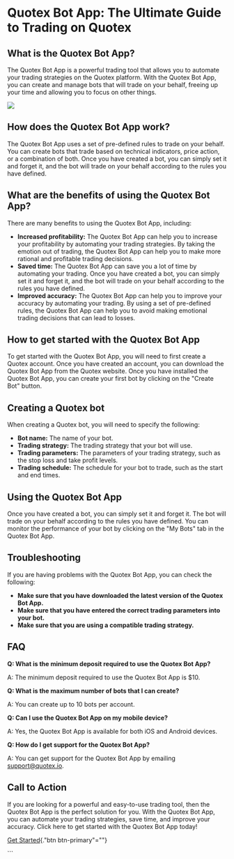 # Quotex Bot App: The Ultimate Guide to Trading on Quotex

## What is the Quotex Bot App?

The Quotex Bot App is a powerful trading tool that allows you to
automate your trading strategies on the Quotex platform. With the Quotex
Bot App, you can create and manage bots that will trade on your behalf,
freeing up your time and allowing you to focus on other things.

[![](https://static.quotex.io/files/4_en/300_250.jpg)](https://traff.sbs/brokerqxlid)

## How does the Quotex Bot App work?

The Quotex Bot App uses a set of pre-defined rules to trade on your
behalf. You can create bots that trade based on technical indicators,
price action, or a combination of both. Once you have created a bot, you
can simply set it and forget it, and the bot will trade on your behalf
according to the rules you have defined.

## What are the benefits of using the Quotex Bot App?

There are many benefits to using the Quotex Bot App, including:

-   **Increased profitability:** The Quotex Bot App can help you to
    increase your profitability by automating your trading strategies.
    By taking the emotion out of trading, the Quotex Bot App can help
    you to make more rational and profitable trading decisions.
-   **Saved time:** The Quotex Bot App can save you a lot of time by
    automating your trading. Once you have created a bot, you can simply
    set it and forget it, and the bot will trade on your behalf
    according to the rules you have defined.
-   **Improved accuracy:** The Quotex Bot App can help you to improve
    your accuracy by automating your trading. By using a set of
    pre-defined rules, the Quotex Bot App can help you to avoid making
    emotional trading decisions that can lead to losses.

## How to get started with the Quotex Bot App

To get started with the Quotex Bot App, you will need to first create a
Quotex account. Once you have created an account, you can download the
Quotex Bot App from the Quotex website. Once you have installed the
Quotex Bot App, you can create your first bot by clicking on the
"Create Bot" button.

## Creating a Quotex bot

When creating a Quotex bot, you will need to specify the following:

-   **Bot name:** The name of your bot.
-   **Trading strategy:** The trading strategy that your bot will use.
-   **Trading parameters:** The parameters of your trading strategy,
    such as the stop loss and take profit levels.
-   **Trading schedule:** The schedule for your bot to trade, such as
    the start and end times.

## Using the Quotex Bot App

Once you have created a bot, you can simply set it and forget it. The
bot will trade on your behalf according to the rules you have defined.
You can monitor the performance of your bot by clicking on the "My
Bots" tab in the Quotex Bot App.

## Troubleshooting

If you are having problems with the Quotex Bot App, you can check the
following:

-   **Make sure that you have downloaded the latest version of the
    Quotex Bot App.**
-   **Make sure that you have entered the correct trading parameters
    into your bot.**
-   **Make sure that you are using a compatible trading strategy.**

## FAQ

**Q: What is the minimum deposit required to use the Quotex Bot App?**

A: The minimum deposit required to use the Quotex Bot App is \$10.

**Q: What is the maximum number of bots that I can create?**

A: You can create up to 10 bots per account.

**Q: Can I use the Quotex Bot App on my mobile device?**

A: Yes, the Quotex Bot App is available for both iOS and Android
devices.

**Q: How do I get support for the Quotex Bot App?**

A: You can get support for the Quotex Bot App by emailing
support@quotex.io.

## Call to Action

If you are looking for a powerful and easy-to-use trading tool, then the
Quotex Bot App is the perfect solution for you. With the Quotex Bot App,
you can automate your trading strategies, save time, and improve your
accuracy. Click here to get started with the Quotex Bot App today!

[Get Started](\%22https://traff.sbs/brokerqxlid\%22){."btn
btn-primary"=""}

\`\`\`

